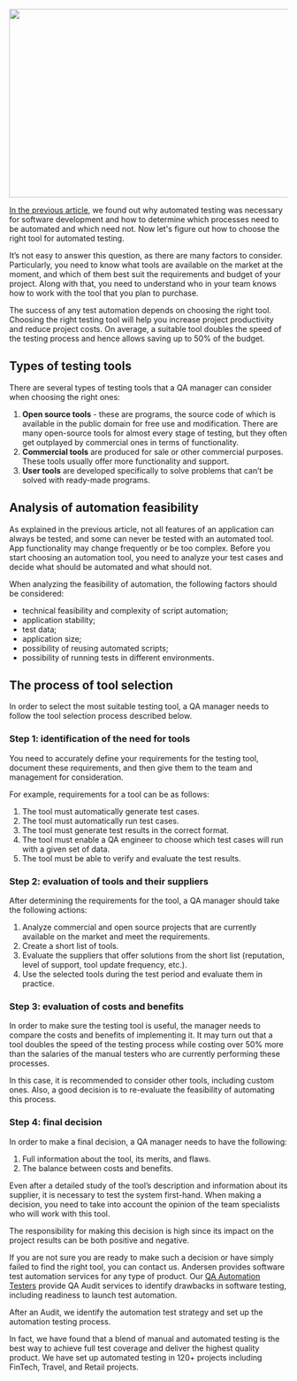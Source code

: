<p><img src="https://www.perfecto.io/sites/perfecto/files/image/2019-09/what-is-test-automation_1.jpeg" alt="" width="512" height="341" /></p>
<p><a href="https://andersenlab.com/blueprint/automation-testing-essentiality?utm_source=article&amp;utm_medium=github.com&amp;utm_campaign=nadeem">In the previous article</a>, we found out why automated testing was necessary for software development and how to determine which processes need to be automated and which need not. Now let's figure out how to choose the right tool for automated testing.</p>
<p>It&rsquo;s not easy to answer this question, as there are many factors to consider. Particularly, you need to know what tools are available on the market at the moment, and which of them best suit the requirements and budget of your project. Along with that, you need to understand who in your team knows how to work with the tool that you plan to purchase.</p>
<p>The success of any test automation depends on choosing the right tool. Choosing the right testing tool will help you increase project productivity and reduce project costs. On average, a suitable tool doubles the speed of the testing process and hence allows saving up to 50% of the budget.</p>
<h2>Types of testing tools</h2>
<p>There are several types of testing tools that a QA manager can consider when choosing the right ones:</p>
<ol>
<li><strong>Open source tools</strong> - these are programs, the source code of which is available in the public domain for free use and modification. There are many open-source tools for almost every stage of testing, but they often get outplayed by commercial ones in terms of functionality.</li>
<li><strong>Commercial tools</strong> are produced for sale or other commercial purposes. These tools usually offer more functionality and support.</li>
<li><strong>User tools</strong> are developed specifically to solve problems that can&rsquo;t be solved with ready-made programs.</li>
</ol>
<h2>Analysis of automation feasibility</h2>
<p>As explained in the previous article, not all features of an application can always be tested, and some can never be tested with an automated tool. App functionality may change frequently or be too complex. Before you start choosing an automation tool, you need to analyze your test cases and decide what should be automated and what should not.</p>
<p>When analyzing the feasibility of automation, the following factors should be considered:</p>
<ul>
<li>technical feasibility and complexity of script automation;</li>
<li>application stability;</li>
<li>test data;</li>
<li>application size;</li>
<li>possibility of reusing automated scripts;</li>
<li>possibility of running tests in different environments.</li>
</ul>
<h2>The process of tool selection</h2>
<p>In order to select the most suitable testing tool, a QA manager needs to follow the tool selection process described below.</p>
<h3>Step 1: identification of the need for tools</h3>
<p>You need to accurately define your requirements for the testing tool, document these requirements, and then give them to the team and management for consideration.</p>
<p>For example, requirements for a tool can be as follows:</p>
<ol>
<li>The tool must automatically generate test cases.</li>
<li>The tool must automatically run test cases.</li>
<li>The tool must generate test results in the correct format.</li>
<li>The tool must enable a QA engineer to choose which test cases will run with a given set of data.</li>
<li>The tool must be able to verify and evaluate the test results.</li>
</ol>
<h3>Step 2: evaluation of tools and their suppliers</h3>
<p>After determining the requirements for the tool, a QA manager should take the following actions:</p>
<ol>
<li>Analyze commercial and open source projects that are currently available on the market and meet the requirements.</li>
<li>Create a short list of tools.</li>
<li>Evaluate the suppliers that offer solutions from the short list (reputation, level of support, tool update frequency, etc.).</li>
<li>Use the selected tools during the test period and evaluate them in practice.</li>
</ol>
<h3>Step 3: evaluation of costs and benefits</h3>
<p>In order to make sure the testing tool is useful, the manager needs to compare the costs and benefits of implementing it. It may turn out that a tool doubles the speed of the testing process while costing over 50% more than the salaries of the manual testers who are currently performing these processes.</p>
<p>In this case, it is recommended to consider other tools, including custom ones. Also, a good decision is to re-evaluate the feasibility of automating this process.</p>
<h3>Step 4: final decision</h3>
<p>In order to make a final decision, a QA manager needs to have the following:</p>
<ol>
<li>Full information about the tool, its merits, and flaws.</li>
<li>The balance between costs and benefits.</li>
</ol>
<p>Even after a detailed study of the tool&rsquo;s description and information about its supplier, it is necessary to test the system first-hand. When making a decision, you need to take into account the opinion of the team specialists who will work with this tool.</p>
<p>The responsibility for making this decision is high since its impact on the project results can be both positive and negative.</p>
<p>If you are not sure you are ready to make such a decision or have simply failed to find the right tool, you can contact us. Andersen provides software test automation services for any type of product. Our <a href="https://andersenlab.com/qa-engineers?utm_source=article&amp;utm_medium=github.com&amp;utm_campaign=nadeem">QA Automation Testers</a> provide QA Audit services to identify drawbacks in software testing, including readiness to launch test automation.</p>
<p>After an Audit, we identify the automation test strategy and set up the automation testing process.</p>
<p>In fact, we have found that a blend of manual and automated testing is the best way to achieve full test coverage and deliver the highest quality product. We have set up automated testing in 120+ projects including FinTech, Travel, and Retail projects.</p>
